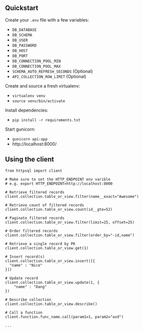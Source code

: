 ## Quickstart

Create your `.env` file with a few variables:
- `DB_DATABASE`
- `DB_SCHEMA`
- `DB_USER`
- `DB_PASSWORD`
- `DB_HOST`
- `DB_PORT`
- `DB_CONNECTION_POOL_MIN`
- `DB_CONNECTION_POOL_MAX`
- `SCHEMA_AUTO_REFRESH_SECONDS` (Optional)
- `API_COLLECTION_ROW_LIMIT` (Optional)

Create and source a fresh virtualenv:
- `virtualenv venv`
- `source venv/bin/activate`

Install dependencies:
- `pip install -r requirements.txt`

Start gunicorn:
- `gunicorn api:app`
- http://localhost:8000/

## Using the client

```
from httpsql import client

# Make sure to set the HTTP_ENDPOINT env varible
# e.g. export HTTP_ENDPOINT=http://localhost:8000

# Retrieve filtered records
client.collection.table_or_view.filter(name__exact="Awesome")

# Retrieve count of filtered records
client.collection.table_or_view.count(id__gte=52)

# Paginate filtered records
client.collection.table_or_view.filter(limit=25, offset=25)

# Order filtered records
client.collection.table_or_view.filter(order_by="-id,name")

# Retrieve a single record by PK
client.collection.table_or_view.get(1)

# Insert record(s)
client.collection.table_or_view.insert([{
  "name" : "Nice"	
}])

# Update record
client.collection.table_or_view.update(1, {
	"name" : "Dang"
})

# Describe collection
client.collection.table_or_view.describe()

# Call a function
client.function.func_name.call(param1=1, param2="asd")

...

```